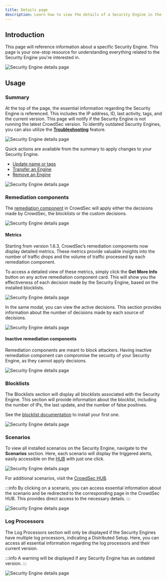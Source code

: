 ```yaml
---
title: Details page
description: Learn how to view the details of a Security Engine in the CrowdSec Console its purpose and how to use it
---
```


## Introduction

This page will reference information about a specific Security Engine. This page is your one-stop resource for understanding everything related to the Security Engine you're interested in.

![Security Engine details page](/img/console/security_engines/details-page.jpeg)

## Usage

### Summary

At the top of the page, the essential information regarding the Security Engine is referenced. This includes the IP address, ID, last activity, tags, and the current version. This page will notify if the Security Engine is not running the latest CrowdSec version. To identify outdated Security Engines, you can also utilize the [**Troubleshooting**](/u/console/security_engines/troubleshooting) feature.

![Security Engine details page](/img/console/security_engines/details-page-summary.png)

Quick actions are available from the summary to apply changes to your Security Engine.

-   [Update name or tags](/console/security_engines/name_and_tags.md)
-   [Transfer an Engine](/console/security_engines/transfer_engine.md)
-   [Remove an Engine](/console/security_engines/remove_engine.md)

![Security Engine details page](/img/console/security_engines/details-page-actions.png)

### Remediation components

The [remediation component](/bouncers/intro.md) in CrowdSec will apply either the decisions made by CrowdSec, the blocklists or the custom decisions.

![Security Engine details page](/img/console/security_engines/details-page-remediation.png)

#### Metrics

Starting from version 1.6.3, CrowdSec’s remediation components now display detailed metrics. These metrics provide valuable insights into the number of traffic drops and the volume of traffic processed by each remediation component.

To access a detailed view of these metrics, simply click the **Get More Info** button on any active remediation component card. This will show you the effectiveness of each decision made by the Security Engine, based on the installed blocklists.

![Security Engine details page](/img/console/security_engines/details-page-remediation-metrics.png)

In the same modal, you can view the active decisions. This section provides information about the number of decisions made by each source of decisions.

![Security Engine details page](/img/console/security_engines/details-page-remediation-decisions.png)

#### Inactive remediation components

Remediation components are meant to block attackers. Having inactive remediation component can compromise the security of your Security Engine, as they cannot apply decisions.

![Security Engine details page](/img/console/security_engines/details-page-inactive-bouncer.png)

### Blocklists

The Blocklists section will display all blocklists associated with the Security Engine. This section will provide information about the blocklist, including the number of IPs, the last update, and the number of false positives.

See the [blocklist documentation](/console/blocklists/overview.md) to install your first one.

![Security Engine details page](/img/console/security_engines/details-page-blocklists.png)

### Scenarios

To view all installed scenarios on the Security Engine, navigate to the **Scenarios** section. Here, each scenario will display the triggered alerts, easily accessible on the [HUB](https://hub.crowdsec.net) with just one click.

![Security Engine details page](/img/console/security_engines/details-page-scenarios.png)

For additional scenarios, visit the [CrowdSec HUB](https://hub.crowdsec.net).

:::info
By clicking on a scenario, you can access essential information about the scenario and be redirected to the corresponding page in the CrowdSec HUB. This provides direct access to the necessary details.
:::

![Security Engine details page](/img/console/security_engines/details-page-scenarios-hub.png)

### Log Processors

The Log Processors section will only be displayed if the Security Engines have multiple log processors, indicating a Distributed Setup. Here, you can access all essential information regarding the log processors and their current version.

:::info
A warning will be displayed if any Security Engine has an outdated version.
:::

![Security Engine details page](/img/console/security_engines/details-page-log-processors.png)
